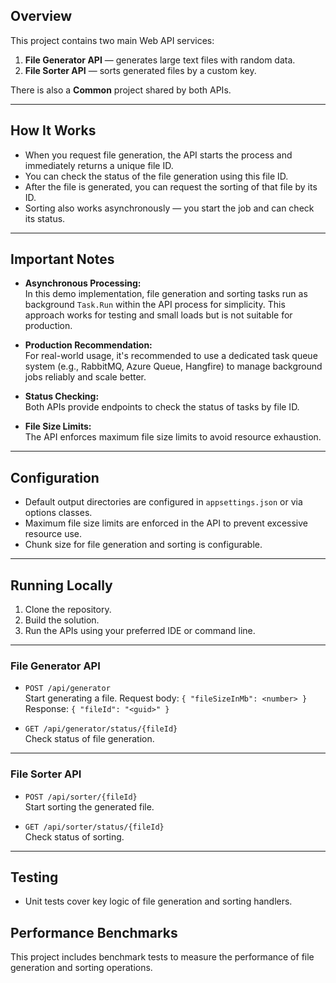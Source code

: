 ## Overview

This project contains two main Web API services:

1. **File Generator API** — generates large text files with random data.  
2. **File Sorter API** — sorts generated files by a custom key.

There is also a **Common** project shared by both APIs.

---

## How It Works

- When you request file generation, the API starts the process and immediately returns a unique file ID.  
- You can check the status of the file generation using this file ID.  
- After the file is generated, you can request the sorting of that file by its ID.  
- Sorting also works asynchronously — you start the job and can check its status.

---

## Important Notes

- **Asynchronous Processing:**  
  In this demo implementation, file generation and sorting tasks run as background `Task.Run` within the API process for simplicity. This approach works for testing and small loads but is not suitable for production.

- **Production Recommendation:**  
  For real-world usage, it's recommended to use a dedicated task queue system (e.g., RabbitMQ, Azure Queue, Hangfire) to manage background jobs reliably and scale better.

- **Status Checking:**  
  Both APIs provide endpoints to check the status of tasks by file ID.

- **File Size Limits:**  
  The API enforces maximum file size limits to avoid resource exhaustion.

---

## Configuration

- Default output directories are configured in `appsettings.json` or via options classes.  
- Maximum file size limits are enforced in the API to prevent excessive resource use.  
- Chunk size for file generation and sorting is configurable.

---

## Running Locally

1. Clone the repository.  
2. Build the solution.  
3. Run the APIs using your preferred IDE or command line.

---

### File Generator API

- `POST /api/generator`  
  Start generating a file. Request body: `{ "fileSizeInMb": <number> }`  
  Response: `{ "fileId": "<guid>" }`

- `GET /api/generator/status/{fileId}`  
  Check status of file generation.

---

### File Sorter API

- `POST /api/sorter/{fileId}`  
  Start sorting the generated file.

- `GET /api/sorter/status/{fileId}`  
  Check status of sorting.

---

## Testing

- Unit tests cover key logic of file generation and sorting handlers.

 ## Performance Benchmarks

This project includes benchmark tests to measure the performance of file generation and sorting operations.
